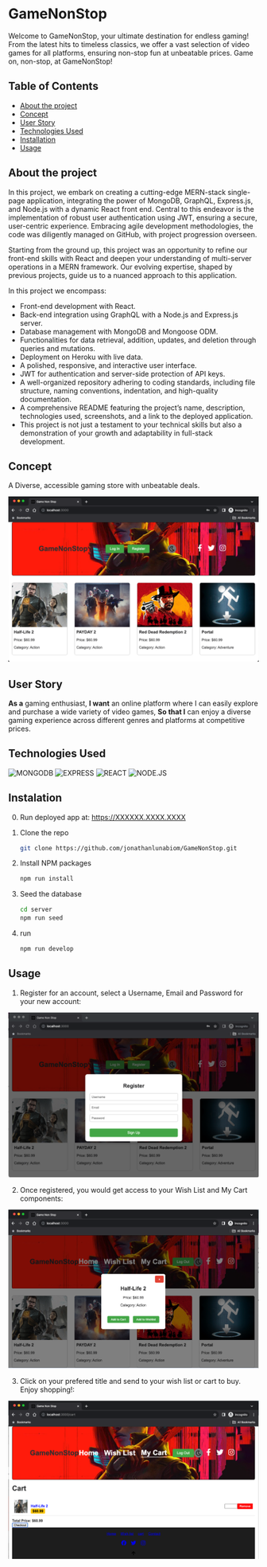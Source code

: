 # GameNonStop
Welcome to GameNonStop, your ultimate destination for endless gaming! From the latest hits to timeless classics, we offer a vast selection of video games for all platforms, ensuring non-stop fun at unbeatable prices. Game on, non-stop, at GameNonStop! 

## Table of Contents
* [About the project](#about-the-project)
* [Concept](#concept)
* [User Story](#user-story)
* [Technologies Used](#technologies)
* [Installation](#installation)  
* [Usage](#usage)

## About the project
In this project, we embark on creating a cutting-edge MERN-stack single-page application, integrating the power of MongoDB, GraphQL, Express.js, and Node.js with a dynamic React front end. Central to this endeavor is the implementation of robust user authentication using JWT, ensuring a secure, user-centric experience. Embracing agile development methodologies, the code was diligently managed on GitHub, with project progression overseen.

Starting from the ground up, this project was an opportunity to refine our front-end skills with React and deepen your understanding of multi-server operations in a MERN framework. Our evolving expertise, shaped by previous projects, guide us to a nuanced approach to this application.

In this project we encompass:

* Front-end development with React.
* Back-end integration using GraphQL with a Node.js and Express.js server.
* Database management with MongoDB and Mongoose ODM.
* Functionalities for data retrieval, addition, updates, and deletion through queries and mutations.
* Deployment on Heroku with live data.
* A polished, responsive, and interactive user interface.
* JWT for authentication and server-side protection of API keys.
* A well-organized repository adhering to coding standards, including file structure, naming conventions, indentation, and high-quality documentation.
* A comprehensive README featuring the project’s name, description, technologies used, screenshots, and a link to the deployed application.
* This project is not just a testament to your technical skills but also a demonstration of your growth and adaptability in full-stack development.

## Concept

A Diverse, accessible gaming store with unbeatable deals.

![ScreenShot](./img/ScreenShot2.png)

## User Story

**As a** gaming enthusiast,
**I want** an online platform where I can easily explore and purchase a wide variety of video games,
**So that I** can enjoy a diverse gaming experience across different genres and platforms at competitive prices.

## Technologies Used
![MONGODB](https://img.shields.io/badge/MongoDB-4EA94B?style=for-the-badge&logo=mongodb&logoColor=white)
![EXPRESS](https://img.shields.io/badge/Express.js-404D59?style=for-the-badge)
![REACT](https://img.shields.io/badge/React-20232A?style=for-the-badge&logo=react&logoColor=61DAFB) 
![NODE.JS](https://img.shields.io/badge/Node.js-43853D?style=for-the-badge&logo=node.js&logoColor=white)

## Instalation

0. Run deployed app at: https://XXXXXX.XXXX.XXXX

1. Clone the repo
   ```sh
   git clone https://github.com/jonathanlunabiom/GameNonStop.git
   ```
2. Install NPM packages
   ```sh
   npm run install
   ```
3. Seed the database
   ```sh
   cd server
   npm run seed
   ```
4. run
   ```sh
   npm run develop
   ```

## Usage

1. Register for an account, select a Username, Email and Password for your new account:

![ScreenShot](./img/ScreenShot3.png)

2. Once registered, you would get access to your Wish List and My Cart components:

![ScreenShot](./img/ScreenShot4.png)


3. Click on your prefered title and send to your wish list or cart to buy. Enjoy shopping!:

![ScreenShot](./img/ScreenShot5.png)

